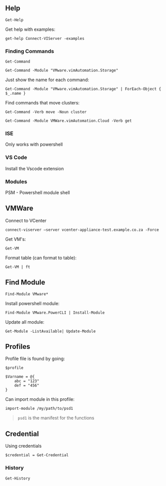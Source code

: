 ## Help

    Get-Help

Get help with examples:

    get-help Connect-VIServer -examples


### Finding Commands

    Get-Command 

    Get-Command -Module "VMware.vimAutomation.Storage"
    
Just show the name for each command:

    Get-Command -Module "VMware.vimAutomation.Storage" | ForEach-Object { $_.name }

Find commands that move clusters:

    Get-Command -Verb move -Noun cluster

    Get-Command -Module VMWare.vimAutomation.Cloud -Verb get

### ISE

Only works with powershell

### VS Code

Install the Vscode extension

### Modules

PSM - Powershell module shell

## VMWare

Connect to VCenter

    connect-viserver –server vcenter-appliance-test.example.co.za -Force 

Get VM's:

    Get-VM

Format table (can format to table):

    Get-VM | ft


## Find Module

    Find-Module VMware* 

Install powershell module:

    Find-Module VMware.PowerCLI | Install-Module

Update all module:

    Get-Module -ListAvailable| Update-Module

## Profiles

Profile file is found by going:

    $profile

    $Varname = @{
        abc = "123"
        def = "456"
    }

Can import module in this profile:

    import-module /my/path/to/psd1

> `psd1` is the manifest for the functions

## Credential

Using credentials

    $credential = Get-Credential

### History

    Get-History

